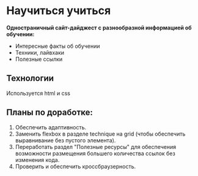 # Научиться учиться
**Одностраничный сайт-дайджест с разнообразной информацией об обучении:**
 * Интересные факты об обучении
 * Техники, лайвхаки
 * Полезные ссылки

## Технологии
Используется html и css

## Планы по доработке:
1. Обеспечить адаптивность.
2. Заменить flexbox в разделе technique на grid (чтобы обеспечить выравнивание без пустого элемента).
3. Переработать раздел "Полезные ресурсы" для обеспечения возможности размещения большего количества ссылок без изменения кода.
4. Проверить и обеспечить кроссбраузерность.
